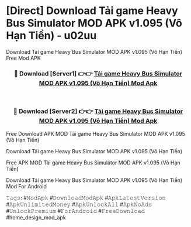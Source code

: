 # [Direct] Download Tải game Heavy Bus Simulator MOD APK v1.095 (Vô Hạn Tiền) - u02uu
Download Tải game Heavy Bus Simulator MOD APK v1.095 (Vô Hạn Tiền) Free Mod APK

<div align="center">
<h3>🔴 Download [Server1] 👉👉 <a href="https://apk-comot.site?title=Tải_game_Heavy_Bus_Simulator_MOD_APK_v1.095_(Vô_Hạn_Tiền)">Tải game Heavy Bus Simulator MOD APK v1.095 (Vô Hạn Tiền) Mod Apk</a></h3><br>

<h3>🔴 Download [Server2] 👉👉 <a href="https://apk-comot.site?title=Tải_game_Heavy_Bus_Simulator_MOD_APK_v1.095_(Vô_Hạn_Tiền)">Tải game Heavy Bus Simulator MOD APK v1.095 (Vô Hạn Tiền) Mod Apk</a></h3>
</div>


Free Download APK MOD Tải game Heavy Bus Simulator MOD APK v1.095 (Vô Hạn Tiền)

Download Tải game Heavy Bus Simulator MOD APK v1.095 (Vô Hạn Tiền) 

Free APK MOD Tải game Heavy Bus Simulator MOD APK v1.095 (Vô Hạn Tiền) 

Download Tải game Heavy Bus Simulator MOD APK v1.095 (Vô Hạn Tiền) Mod For Android

𝚃𝚊𝚐𝚜: #𝙼𝚘𝚍𝙰𝚙𝚔 #𝙳𝚘𝚠𝚗𝚕𝚘𝚊𝚍𝙼𝚘𝚍𝙰𝚙𝚔 #𝙰𝚙𝚔𝙻𝚊𝚝𝚎𝚜𝚝𝚅𝚎𝚛𝚜𝚒𝚘𝚗 #𝙰𝚙𝚔𝚄𝚗𝚕𝚒𝚖𝚒𝚝𝚎𝚍𝙼𝚘𝚗𝚎𝚢 #𝙰𝚙𝚔𝚄𝚗𝚕𝚘𝚌𝚔𝙰𝚕𝚕 #𝙰𝚙𝚔𝙽𝚘𝙰𝚍𝚜 #𝚄𝚗𝚕𝚘𝚌𝚔𝙿𝚛𝚎𝚖𝚒𝚞𝚖 #𝙵𝚘𝚛𝙰𝚗𝚍𝚛𝚘𝚒𝚍 #𝙵𝚛𝚎𝚎𝙳𝚘𝚠𝚗𝚕𝚘𝚊𝚍 #home_design_mod_apk